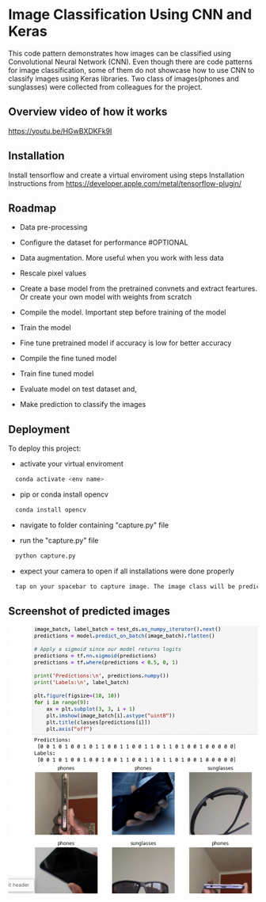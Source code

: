 
# Image Classification Using CNN and Keras

This code pattern demonstrates how images can be classified using Convolutional Neural Network (CNN). Even though there are code patterns for image classification, some of them do not showcase how to use CNN to classify images using Keras libraries. Two class of images(phones and sunglasses) were collected from colleagues for the project.


## Overview video of how it works

https://youtu.be/HGwBXDKFk9I


## Installation

Install tensorflow and create a virtual enviroment using steps 
Installation Instructions from https://developer.apple.com/metal/tensorflow-plugin/

    
## Roadmap

- Data pre-processing

- Configure the dataset for performance #OPTIONAL

- Data augmentation. More useful when you work with less data

- Rescale pixel values

- Create a base model from the pretrained convnets and extract feartures. Or create your own model with weights from scratch

- Compile the model. Important step before training of the model

- Train the model

- Fine tune pretrained model if accuracy is low for better accuracy

- Compile the fine tuned model

- Train fine tuned model

- Evaluate model on test dataset and,

- Make prediction to classify the images






## Deployment

To deploy this project:
- activate your virtual enviroment
```bash
  conda activate <env name>
```

- pip or conda install opencv
```bash
  conda install opencv
```

- navigate to folder containing "capture.py" file

- run the "capture.py" file
```bash
  python capture.py
```

- expect your camera to open if all installations were done properly

```bash
  tap on your spacebar to capture image. The image class will be predicted.
```


## Screenshot of predicted images

![App Screenshot](https://raw.githubusercontent.com/joRic20/CNN_and-Keras_for_Image-classification/main/Screenshot%202022-06-21%20at%2015.08.24.png)
